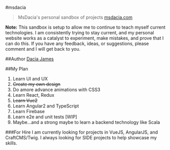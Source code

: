 #msdacia
> MsDacia's personal sandbox of projects
> [msdacia.com](http://msdacia.com)

**Note:** This sandbox is setup to allow me to continue to teach myself current technologies. I am consistently trying to stay current, and my personal website works as a catalyst to experiment, make mistakes, and prove that I can do this. If you have any feedback, ideas, or suggestions, please comment and I will get back to you.

##Author
[Dacia James](http://www.msdacia.com)

##My Plan
1. Learn UI and UX
2. ~~Create my own design~~
3. Do amore advance animations with CSS3
4. Learn React, Redux
5. ~~Learn Vue2~~
6. Learn Angular2 and TypeScript
7. Learn Firebase
8. Learn e2e and unit tests [WIP]
9. Maybe...and a strong maybe to learn a backend technology like Scala


###For Hire
I am currently looking for projects in VueJS, AngularJS, and CraftCMS/Twig. I always looking for SIDE projects to help showcase my skills.

